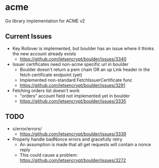 # acme
Go library implementation for ACME v2 

## Current Issues
* Key Rollover is implemented, but boulder has an issue where it thinks the new account already exists
  * https://github.com/letsencrypt/boulder/issues/3340
* Issuer certificates need non-acme specific url in boulder
  * Boulder doesn't return a pem chain OR an up Link header in the fetch certificate endpoint (yet)
  * Implemented non-standard FetchIssuerCertificate func
  * https://github.com/letsencrypt/boulder/issues/3291
* Fetching orders list doesn't work
  * "orders" account field not implemented yet in boulder
  * https://github.com/letsencrypt/boulder/issues/3335

## TODO
* s/error/errors/
  * https://github.com/letsencrypt/boulder/issues/3339
* Properly handle badNonce errors and gracefully retry
  * An assumption is made that all get requests will contain a nonce reply
  * This could cause a problem: https://github.com/letsencrypt/boulder/issues/3272